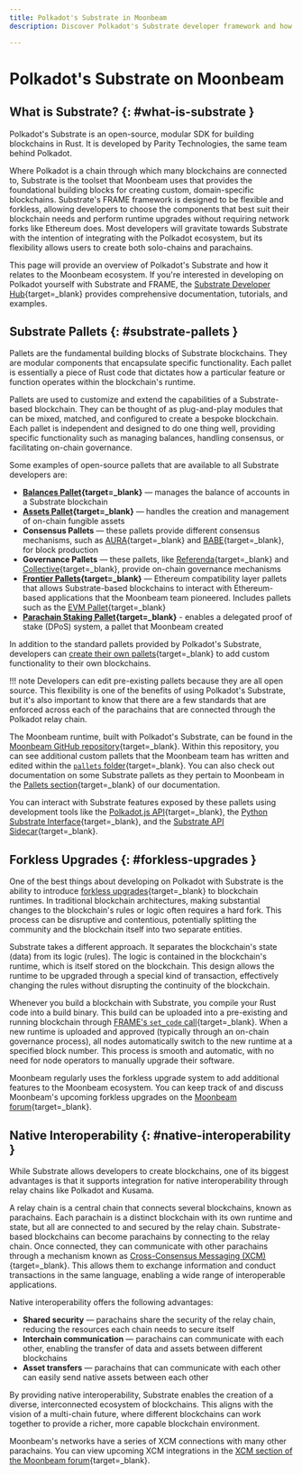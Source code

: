 ```yaml
---
title: Polkadot's Substrate in Moonbeam
description: Discover Polkadot's Substrate developer framework and how it shapes blockchain development in both Moonbeam's networks and other parachains.

---
```


# Polkadot's Substrate on Moonbeam

## What is Substrate? {: #what-is-substrate }

Polkadot's Substrate is an open-source, modular SDK for building blockchains in Rust. It is developed by Parity Technologies, the same team behind Polkadot.  

Where Polkadot is a chain through which many blockchains are connected to, Substrate is the toolset that Moonbeam uses that provides the foundational building blocks for creating custom, domain-specific blockchains. Substrate's FRAME framework is designed to be flexible and forkless, allowing developers to choose the components that best suit their blockchain needs and perform runtime upgrades without requiring network forks like Ethereum does. Most developers will gravitate towards Substrate with the intention of integrating with the Polkadot ecosystem, but its flexibility allows users to create both solo-chains and parachains.  

This page will provide an overview of Polkadot's Substrate and how it relates to the Moonbeam ecosystem. If you're interested in developing on Polkadot yourself with Substrate and FRAME, the [Substrate Developer Hub](https://docs.substrate.io/learn/what-can-you-build/){target=\_blank} provides comprehensive documentation, tutorials, and examples.

## Substrate Pallets {: #substrate-pallets }

Pallets are the fundamental building blocks of Substrate blockchains. They are modular components that encapsulate specific functionality. Each pallet is essentially a piece of Rust code that dictates how a particular feature or function operates within the blockchain's runtime.  

Pallets are used to customize and extend the capabilities of a Substrate-based blockchain. They can be thought of as plug-and-play modules that can be mixed, matched, and configured to create a bespoke blockchain. Each pallet is independent and designed to do one thing well, providing specific functionality such as managing balances, handling consensus, or facilitating on-chain governance.

Some examples of open-source pallets that are available to all Substrate developers are:  

- **[Balances Pallet](https://crates.io/crates/pallet-balances){target=\_blank}** — manages the balance of accounts in a Substrate blockchain
- **[Assets Pallet](https://crates.io/crates/pallet-assets){target=\_blank}** — handles the creation and management of on-chain fungible assets
- **Consensus Pallets** — these pallets provide different consensus mechanisms, such as [AURA](https://crates.io/crates/pallet-aura){target=\_blank} and [BABE](https://crates.io/crates/pallet-babe){target=\_blank}, for block production
- **Governance Pallets** — these pallets, like [Referenda](https://crates.io/crates/pallet-referenda){target=\_blank} and [Collective](https://crates.io/crates/pallet-collective){target=\_blank}, provide on-chain governance mechanisms
- **[Frontier Pallets](https://paritytech.github.io/frontier/){target=\_blank}** — Ethereum compatibility layer pallets that allows Substrate-based blockchains to interact with Ethereum-based applications that the Moonbeam team pioneered. Includes pallets such as the [EVM Pallet](https://crates.io/crates/pallet-evm){target=\_blank}  
- **[Parachain Staking Pallet](/builders/pallets-precompiles/pallets/staking/){target=\_blank}** - enables a delegated proof of stake (DPoS) system, a pallet that Moonbeam created

In addition to the standard pallets provided by Polkadot's Substrate, developers can [create their own pallets](https://docs.substrate.io/tutorials/collectibles-workshop/03-create-pallet/){target=\_blank} to add custom functionality to their own blockchains.  

!!! note
    Developers can edit pre-existing pallets because they are all open source. This flexibility is one of the benefits of using Polkadot's Substrate, but it's also important to know that there are a few standards that are enforced across each of the parachains that are connected through the Polkadot relay chain.  

The Moonbeam runtime, built with Polkadot's Substrate, can be found in the [Moonbeam GitHub repository](https://github.com/moonbeam-foundation/moonbeam){target=\_blank}. Within this repository, you can see additional custom pallets that the Moonbeam team has written and edited within the [`pallets` folder](https://github.com/moonbeam-foundation/moonbeam/tree/master/pallets){target=\_blank}. You can also check out documentation on some Substrate pallets as they pertain to Moonbeam in the [Pallets section](/builders/pallets-precompiles/pallets/){target=\_blank} of our documentation.

You can interact with Substrate features exposed by these pallets using development tools like the [Polkadot.js API](/builders/build/substrate-api/polkadot-js-api){target=\_blank}, the [Python Substrate Interface](/builders/build/substrate-api/py-substrate-interface){target=\_blank}, and the [Substrate API Sidecar](/builders/build/substrate-api/sidecar){target=\_blank}.

## Forkless Upgrades {: #forkless-upgrades }

One of the best things about developing on Polkadot with Substrate is the ability to introduce [forkless upgrades](https://docs.substrate.io/maintain/runtime-upgrades/){target=\_blank} to blockchain runtimes. In traditional blockchain architectures, making substantial changes to the blockchain's rules or logic often requires a hard fork. This process can be disruptive and contentious, potentially splitting the community and the blockchain itself into two separate entities.  

Substrate takes a different approach. It separates the blockchain's state (data) from its logic (rules). The logic is contained in the blockchain's runtime, which is itself stored on the blockchain. This design allows the runtime to be upgraded through a special kind of transaction, effectively changing the rules without disrupting the continuity of the blockchain.  

Whenever you build a blockchain with Substrate, you compile your Rust code into a build binary. This build can be uploaded into a pre-existing and running blockchain through [FRAME's `set_code` call](https://paritytech.github.io/substrate/master/frame_system/pallet/enum.Call.html#variant.set_code){target=\_blank}. When a new runtime is uploaded and approved (typically through an on-chain governance process), all nodes automatically switch to the new runtime at a specified block number. This process is smooth and automatic, with no need for node operators to manually upgrade their software.  

Moonbeam regularly uses the forkless upgrade system to add additional features to the Moonbeam ecosystem. You can keep track of and discuss Moonbeam's upcoming forkless upgrades on the [Moonbeam forum](https://forum.moonbeam.foundation/){target=\_blank}.  

## Native Interoperability {: #native-interoperability }

While Substrate allows developers to create blockchains, one of its biggest advantages is that it supports integration for native interoperability through relay chains like Polkadot and Kusama.  

A relay chain is a central chain that connects several blockchains, known as parachains. Each parachain is a distinct blockchain with its own runtime and state, but all are connected to and secured by the relay chain. Substrate-based blockchains can become parachains by connecting to the relay chain. Once connected, they can communicate with other parachains through a mechanism known as [Cross-Consensus Messaging (XCM)](/builders/interoperability/xcm/overview/){target=\_blank}. This allows them to exchange information and conduct transactions in the same language, enabling a wide range of interoperable applications.  

Native interoperability offers the following advantages:  

- **Shared security** — parachains share the security of the relay chain, reducing the resources each chain needs to secure itself
- **Interchain communication** — parachains can communicate with each other, enabling the transfer of data and assets between different blockchains
- **Asset transfers** — parachains that can communicate with each other can easily send native assets between each other  

By providing native interoperability, Substrate enables the creation of a diverse, interconnected ecosystem of blockchains. This aligns with the vision of a multi-chain future, where different blockchains can work together to provide a richer, more capable blockchain environment.  

Moonbeam's networks have a series of XCM connections with many other parachains. You can view upcoming XCM integrations in the [XCM section of the Moonbeam forum](https://forum.moonbeam.foundation/c/xcm-hrmp/13){target=\_blank}.